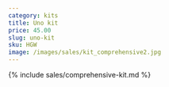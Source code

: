 ```yaml
---
category: kits
title: Uno kit
price: 45.00
slug: uno-kit
sku: HGW
image: /images/sales/kit_comprehensive2.jpg
---
```


{% include sales/comprehensive-kit.md %}
